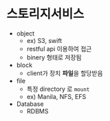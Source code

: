 # 스토리지서비스
- object
    - ex) S3, swift
    - restful api 이용하여 접근
    - binery 형태로 저장됨
- block
    - client가 장치 **파일**을 할당받음
- file
    - 특정 directory 로 `mount`
    - ex) Manila, NFS, EFS
- Database
    - RDBMS